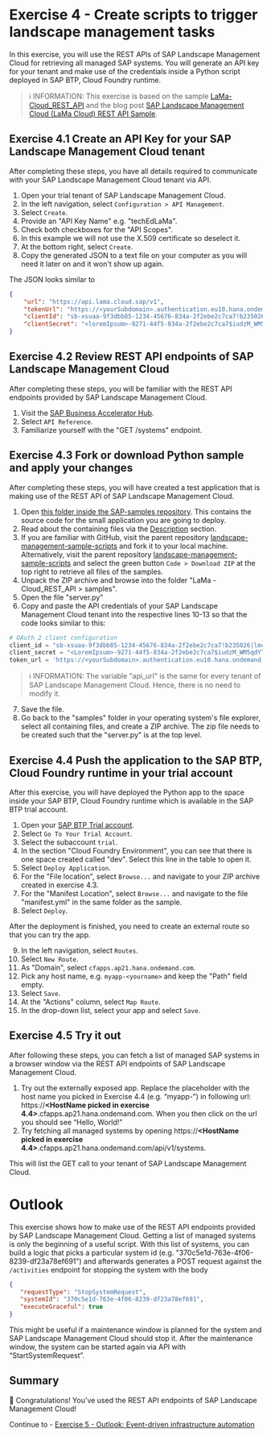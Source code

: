 # Exercise 4 - Create scripts to trigger landscape management tasks

In this exercise, you will use the REST APIs of SAP Landscape Management Cloud for retrieving all managed SAP systems. You will generate an API key for your tenant and make use of the credentials inside a Python script deployed in SAP BTP, Cloud Foundry runtime. 

> ℹ INFORMATION: This exercise is based on the sample [LaMa-Cloud_REST_API](https://github.com/SAP-samples/landscape-management-sample-scripts/tree/main/LaMa%20-Cloud_REST_API) and the blog post [SAP Landscape Management Cloud (LaMa Cloud) REST API Sample](https://blogs.sap.com/2023/06/21/sap-landscape-management-cloud-lama-cloud-rest-api-sample/).

## Exercise 4.1 Create an API Key for your SAP Landscape Management Cloud tenant

After completing these steps, you have all details required to communicate with your SAP Landscape Management Cloud tenant via API.

1. Open your trial tenant of SAP Landscape Management Cloud.
2. In the left navigation, select `Configuration > API Management`. 
3. Select `Create`. 
4. Provide an "API Key Name" e.g. "techEdLaMa".
5. Check both checkboxes for the "API Scopes".
6. In this example we will not use the X.509 certificate so deselect it.
7. At the bottom right, select `Create`.
8. Copy the generated JSON to a text file on your computer as you will need it later on and it won't show up again. 

The JSON looks similar to 

```JSON
{
	"url": "https://api.lama.cloud.sap/v1",
	"tokenUrl": "https://<yourSubdomain>.authentication.eu10.hana.ondemand.com/oauth/token",
	"clientId": "sb-xsuaa-9f3dbb85-1234-45676-834a-2f2ebe2c7ca7!b235026|lmc-eu10-api!b1234",
	"clientSecret": "<loremIpsum>-9271-44f5-834a-2f2ebe2c7ca7$iudzM_WM5qdYTDRYY9X1LN5bJk8rP3067Y="
}
```

## Exercise 4.2 Review REST API endpoints of SAP Landscape Management Cloud

After completing these steps, you will be familiar with the REST API endpoints provided by SAP Landscape Management Cloud.

1. Visit the [SAP Business Accelerator Hub](https://api.sap.com/api/SAPLMC/overview).
2. Select `API Reference`.
3. Familiarize yourself with the "GET /systems" endpoint.

## Exercise 4.3 Fork or download Python sample and apply your changes

After completing these steps, you will have created a test application that is making use of the REST API of SAP Landscape Management Cloud.

1. Open [this folder inside the SAP-samples repository](https://github.com/SAP-samples/landscape-management-sample-scripts/tree/65574abc0ec34a8c6073b275af2a351430d8205b/LaMa%20-Cloud_REST_API). This contains the source code for the small application you are going to deploy.
2. Read about the containing files via the [Description](https://github.com/SAP-samples/landscape-management-sample-scripts/tree/65574abc0ec34a8c6073b275af2a351430d8205b/LaMa%20-Cloud_REST_API#description) section.
3. If you are familiar with GitHub, visit the parent repository [landscape-management-sample-scripts](https://github.com/SAP-samples/landscape-management-sample-scripts/tree/main) and fork it to your local machine. 
Alternatively, visit the parent repository [landscape-management-sample-scripts](https://github.com/SAP-samples/landscape-management-sample-scripts/tree/main) and select the green button `Code > Download ZIP` at the top right to retrieve all files of the samples.
4. Unpack the ZIP archive and browse into the folder "LaMa -Cloud_REST_API > samples".
5. Open the file "server.py"
6. Copy and paste the API credentials of your SAP Landscape Management Cloud tenant into the respective lines 10-13 so that the code looks similar to this:

```python
# OAuth 2 client configuration
client_id = "sb-xsuaa-9f3dbb85-1234-45676-834a-2f2ebe2c7ca7!b235026|lmc-eu10-api!b1234"
client_secret = "<LoremIpsum>-9271-44f5-834a-2f2ebe2c7ca7$iudzM_WM5qdYTDRYY9X1LN5bJk8rP3067Y="
token_url = 'https://<yourSubdomain>.authentication.eu10.hana.ondemand.com/oauth/token'
```

> ℹ INFORMATION: The variable "api_url" is the same for every tenant of SAP Landscape Management Cloud. Hence, there is no need to modify it.


7. Save the file.
8. Go back to the "samples" folder in your operating system's file explorer, select all containing files, and create a ZIP archive. The zip file needs to be created such that the "server.py" is at the top level.
   

## Exercise 4.4 Push the application to the SAP BTP, Cloud Foundry runtime in your trial account

After this exercise, you will have deployed the Python app to the space inside your SAP BTP, Cloud Foundry runtime which is available in the SAP BTP trial account.

1. Open your [SAP BTP Trial account](https://account.hanatrial.ondemand.com/trial/#/home/trial).
2. Select `Go To Your Trial Account`. 
3. Select the subaccount `trial`. 
4. In the section "Cloud Foundry Environment", you can see that there is one space created called "dev". Select this line in the table to open it.
5. Select `Deploy Application`.
6. For the "File location", select `Browse...` and navigate to your ZIP archive created in exercise 4.3.
7. For the "Manifest Location", select `Browse...` and navigate to the file "manifest.yml" in the same folder as the sample. 
8. Select `Deploy`. 

After the deployment is finished, you need to create an external route so that you can try the app.

9. In the left navigation, select `Routes`.
10. Select `New Route`.
11. As "Domain", select `cfapps.ap21.hana.ondemand.com`.
12. Pick any host name, e.g. `myapp-<yourname>` and keep the "Path" field empty.
13. Select `Save`. 
14. At the "Actions" column, select `Map Route`.
15. In the drop-down list, select your app and select `Save`. 

## Exercise 4.5 Try it out

After following these steps, you can fetch a list of managed SAP systems in a browser window via the REST API endpoints of SAP Landscape Management Cloud.

1. Try out the externally exposed app. Replace the placeholder <HostName> with the host name you picked in Exercise 4.4 (e.g. “myapp-<yourname>”) in following url: https://**<HostName picked in exercise 4.4>**.cfapps.ap21.hana.ondemand.com. When you then click on the url you should see “Hello, World!”
2. Try fetching all managed systems by opening https://**<HostName picked in exercise 4.4>**.cfapps.ap21.hana.ondemand.com/api/v1/systems.

This will list the GET call to your tenant of SAP Landscape Management Cloud.

# Outlook

This exercise shows how to make use of the REST API endpoints provided by SAP Landscape Management Cloud. Getting a list of managed systems is only the beginning of a useful script. With this list of systems, you can build a logic that picks a particular system id (e.g. "370c5e1d-763e-4f06-8239-df23a78ef691") and afterwards generates a POST request against the `/activities` endpoint for stopping the system with the body
```JSON
{
   "requestType": "StopSystemRequest",
   "systemId": "370c5e1d-763e-4f06-8239-df23a78ef691",
   "executeGraceful": true
}
```

This might be useful if a maintenance window is planned for the system and SAP Landscape Management Cloud should stop it. After the maintenance window, the system can  be started again via API with “StartSystemRequest”.


## Summary

🎉 Congratulations! You've used the REST API endpoints of SAP Landscape Management Cloud!

Continue to - [Exercise 5 -  Outlook: Event-driven infrastructure automation](../ex5/README.md)
